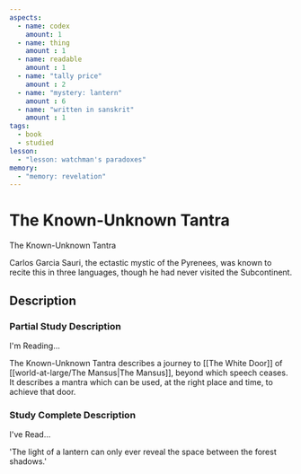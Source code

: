 ```yaml
---
aspects: 
  - name: codex
    amount: 1
  - name: thing
    amount : 1
  - name: readable
    amount : 1
  - name: "tally price"
    amount : 2
  - name: "mystery: lantern"
    amount : 6
  - name: "written in sanskrit"
    amount : 1
tags:
  - book
  - studied
lesson:
  - "lesson: watchman's paradoxes"
memory:
  - "memory: revelation"
---
```


# The Known-Unknown Tantra
The Known-Unknown Tantra

Carlos Garcia Sauri, the ectastic mystic of the Pyrenees, was known to recite this in three languages, though he had never visited the Subcontinent.
## Description

### Partial Study Description
I'm Reading...

The Known-Unknown Tantra describes a journey to [[The White Door]] of [[world-at-large/The Mansus|The Mansus]], beyond which speech ceases. It describes a mantra which can be used, at the right place and time, to achieve that door.
### Study Complete Description
I've Read...

'The light of a lantern can only ever reveal the space between the forest shadows.'